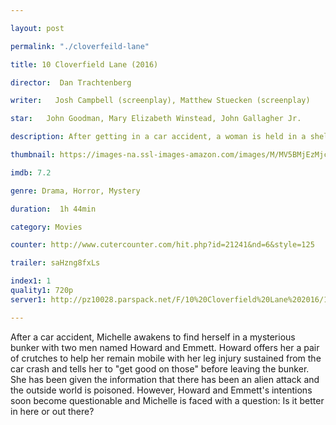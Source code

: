 ```yaml
---

layout: post

permalink: "./cloverfeild-lane"

title: 10 Cloverfield Lane (2016)

director:  Dan Trachtenberg

writer:   Josh Campbell (screenplay), Matthew Stuecken (screenplay)

star:   John Goodman, Mary Elizabeth Winstead, John Gallagher Jr.

description: After getting in a car accident, a woman is held in a shelter with two men, who claim the outside world is affected by a widespread chemical attack.

thumbnail: https://images-na.ssl-images-amazon.com/images/M/MV5BMjEzMjczOTIxMV5BMl5BanBnXkFtZTgwOTUwMjI3NzE@._V1_QL50_SX675_CR0,0,675,999_AL_.jpg

imdb: 7.2

genre: Drama, Horror, Mystery

duration:  1h 44min

category: Movies

counter: http://www.cutercounter.com/hit.php?id=21241&nd=6&style=125

trailer: saHzng8fxLs

index1: 1
quality1: 720p
server1: http://pz10028.parspack.net/F/10%20Cloverfield%20Lane%202016/10.Cloverfield.Lane.2016.720p.ShAaNiG-%5BBi-3-Seda.Ir%5D.mkv

---
```


After a car accident, Michelle awakens to find herself in a mysterious bunker with two men named Howard and Emmett. Howard offers her a pair of crutches to help her remain mobile with her leg injury sustained from the car crash and tells her to "get good on those" before leaving the bunker. She has been given the information that there has been an alien attack and the outside world is poisoned. However, Howard and Emmett's intentions soon become questionable and Michelle is faced with a question: Is it better in here or out there?